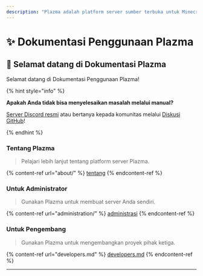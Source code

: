 ```yaml
---
description: "Plazma adalah platform server sumber terbuka untuk Minecraft: Java Edition yang menggabungkan optimisasi eksperimental berbasis kertas dan berbagai mekanisme permainan yang disesuaikan pengguna."
---
```


# ✨ Dokumentasi Penggunaan Plazma

## 👋 Selamat datang di Dokumentasi Plazma

Selamat datang di Dokumentasi Penggunaan Plazma!

{% hint style="info" %}

**Apakah Anda tidak bisa menyelesaikan masalah melalui manual?**

[Server Discord resmi](https://discord.gg/MmfC52K8A8) atau bertanya kepada komunitas melalui [Diskusi GitHub](https://github.com/PlazmaMC/PlazmaBukkit/discussions)!

{% endhint %}

### Tentang Plazma

> Pelajari lebih lanjut tentang platform server Plazma.

{% content-ref url="about/" %}
[tentang](about/)
{% endcontent-ref %}

### Untuk Administrator

> Gunakan Plazma untuk membuat server Anda sendiri.

{% content-ref url="administration/" %}
[administrasi](administration/)
{% endcontent-ref %}

### Untuk Pengembang

> Gunakan Plazma untuk mengembangkan proyek pihak ketiga.

{% content-ref url="developers.md" %}
[developers.md](developers.md)
{% endcontent-ref %}

***
